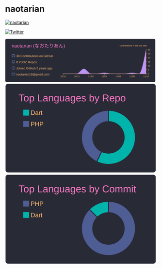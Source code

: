 # naotarian
<p align="left"> 
  <a href="https://github.com/naotarian/naotarian/">
    <img src="https://komarev.com/ghpvc/?username=naotarian" alt="naotarian" />
  </a>
</p>

[![Twitter](https://img.shields.io/badge/-Twitter-%231DA1F2.svg?&style=flat-square&logo=twitter&logoColor=white)](https://twitter.com/naotarian19)
<!--
**naonao0702/naonao0702** is a ✨ _special_ ✨ repository because its `README.md` (this file) appears on your GitHub profile.

Here are some ideas to get you started:

- 🔭 I’m currently working on ...
- 🌱 I’m currently learning ...
- 👯 I’m looking to collaborate on ...
- 🤔 I’m looking for help with ...
- 💬 Ask me about ...
- 📫 How to reach me: ...
- 😄 Pronouns: ...
- ⚡ Fun fact: ...
-->

[![](https://raw.githubusercontent.com/naotarian/naotarian/main/profile-summary-card-output/dracula/0-profile-details.svg)](https://github.com/vn7n24fzkq/github-profile-summary-cards)
[![](https://raw.githubusercontent.com/naotarian/naotarian/main/profile-summary-card-output/dracula/1-repos-per-language.svg)](https://github.com/vn7n24fzkq/github-profile-summary-cards)
[![](https://raw.githubusercontent.com/naotarian/naotarian/main/profile-summary-card-output/dracula/2-most-commit-language.svg)](https://github.com/vn7n24fzkq/github-profile-summary-cards)
